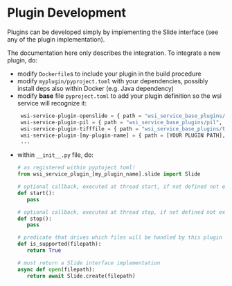 # Plugin Development

Plugins can be developed simply by implementing the Slide interface (see any of the plugin implementation).

The documentation here only describes the integration. To integrate a new plugin, do:
 - modify ``Dockerfile``s to include your plugin in the build procedure
 - modify ``myplugin/pyproject.toml`` with your dependencies, possibly install deps also within Docker (e.g. Java dependency)
 - modify **base** file ``pyproject.toml`` to add your plugin definition so the wsi service will recognize it:
   ````python
    wsi-service-plugin-openslide = { path = "wsi_service_base_plugins/openslide", develop = true }
    wsi-service-plugin-pil = { path = "wsi_service_base_plugins/pil", develop = true }
    wsi-service-plugin-tifffile = { path = "wsi_service_base_plugins/tifffile", develop = true }
    wsi-service-plugin-[my-plugin-name] = { path = [YOUR PLUGIN PATH], develop = true }
    ...
   ````
- within ``__init__.py`` file, do:
   ````python
  # as registered within pyptoject toml!
  from wsi_service_plugin_[my_plugin_name].slide import Slide
  
  # optional callback, executed at thread start, if not defined not executed
  def start():
      pass
  
  # optional callback, executed at thread stop, if not defined not executed
  def stop():
      pass
  
  # predicate that drives which files will be handled by this plugin
  def is_supported(filepath):
      return True
  
  # must return a Slide interface implementation
  async def open(filepath):
      return await Slide.create(filepath)

   ````
